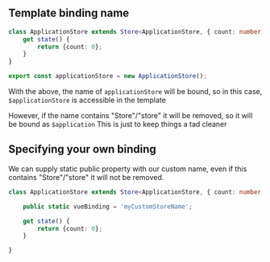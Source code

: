 ## Template binding name

```typescript
class ApplicationStore extends Store<ApplicationStore, { count: number }>() {
    get state() {
        return {count: 0};
    }
}

export const applicationStore = new ApplicationStore();
```

With the above, the name of `applicationStore` will be bound, so in this case, `$applicationStore` is accessible in the
template

However, if the name contains "Store"/"store" it will be removed, so it will be bound as `$application`
This is just to keep things a tad cleaner

## Specifying your own binding

We can supply static public property with our custom name, even if this contains "Store"/"store" it will not be removed.

```typescript
class ApplicationStore extends Store<ApplicationStore, { count: number }>() {

    public static vueBinding = 'myCustomStoreName';

    get state() {
        return {count: 0};
    }

}
```


